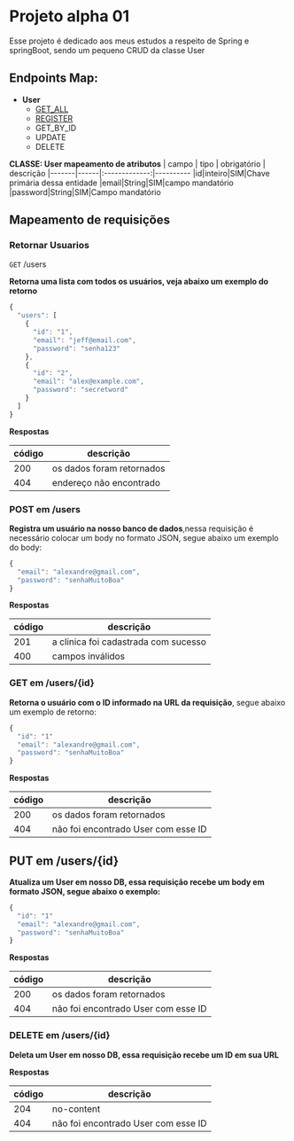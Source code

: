 # Projeto alpha 01

Esse projeto é dedicado aos meus estudos a respeito de Spring e springBoot, sendo um pequeno CRUD da classe User

## Endpoints Map:
- __User__
   - [GET_ALL](#retornar-usuarios)
   - [REGISTER]()
   - GET_BY_ID
   - UPDATE
   - DELETE

__CLASSE: User mapeamento de atributos__
| campo | tipo | obrigatório | descrição
|-------|------|:-------------:|----------
|id|inteiro|SIM|Chave primária dessa entidade
|email|String|SIM|campo mandatório
|password|String|SIM|Campo mandatório

## Mapeamento de requisições

### Retornar Usuarios

`GET` /users 

__Retorna uma lista com todos os usuários, veja abaixo um exemplo do retorno__
```js
{
  "users": [
    {
      "id": "1",
      "email": "jeff@email.com",
      "password": "senha123"
    },
    {
      "id": "2",
      "email": "alex@example.com",
      "password": "secretword"
    }
  ]
}
```

__Respostas__

| código | descrição 
|--------|----------
|200| os dados foram retornados
|404| endereço não encontrado

### POST em /users
__Registra um usuário na nosso banco de dados__,nessa requisição é necessário colocar um body no formato JSON, segue abaixo um exemplo do body:

```js
{
  "email": "alexandre@gmail.com",
  "password": "senhaMuitoBoa"
}
```

__Respostas__

| código | descrição 
|--------|----------
|201| a clinica foi cadastrada com sucesso
|400| campos inválidos

### GET em /users/{id}
__Retorna o usuário com o ID informado na URL da requisição__, segue abaixo um exemplo de retorno: 
```js
{
  "id": "1"
  "email": "alexandre@gmail.com",
  "password": "senhaMuitoBoa"
}
```

__Respostas__

| código | descrição 
|--------|----------
|200| os dados foram retornados
|404| não foi  encontrado User com esse ID

## PUT em /users/{id}
__Atualiza um User em nosso DB, essa requisição recebe um body em formato JSON, segue abaixo o exemplo:__
```js
{
  "id": "1"
  "email": "alexandre@gmail.com",
  "password": "senhaMuitoBoa"
}
```

__Respostas__

| código | descrição 
|--------|----------
|200| os dados foram retornados
|404| não foi  encontrado User com esse ID

### DELETE em /users/{id}
__Deleta um User em nosso DB, essa requisição recebe um ID em sua URL__

__Respostas__

| código | descrição 
|--------|----------
|204| no-content
|404| não foi  encontrado User com esse ID
